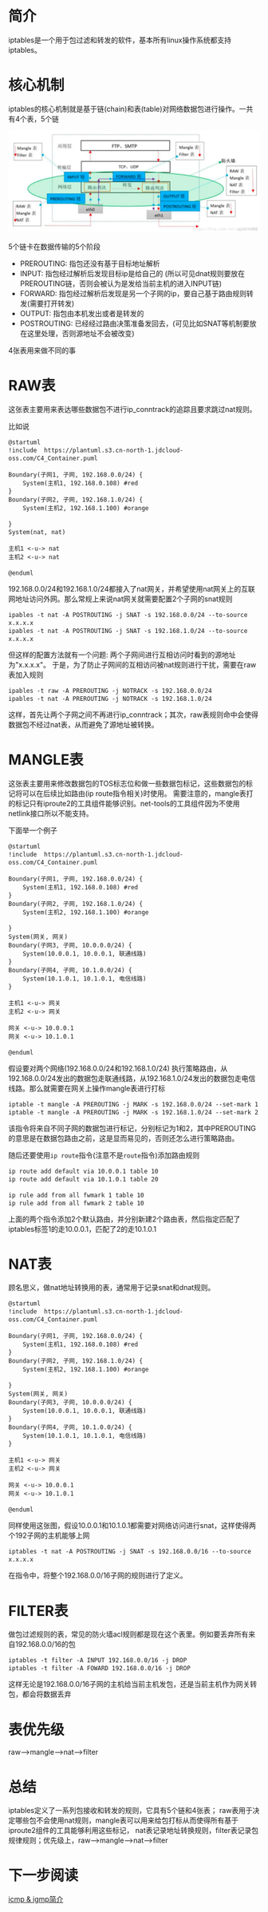 # 简介

iptables是一个用于包过滤和转发的软件，基本所有linux操作系统都支持iptables。

# 核心机制

iptables的核心机制就是基于链(chain)和表(table)对网络数据包进行操作。一共有4个表，5个链

![iptables.png](iptables.png)

5个链卡在数据传输的5个阶段

* PREROUTING: 指包还没有基于目标地址解析
* INPUT: 指包经过解析后发现目标ip是给自己的
  (所以可见dnat规则要放在PREROUTING链，否则会被认为是发给当前主机的进入INPUT链)
* FORWARD: 指包经过解析后发现是另一个子网的ip，要自己基于路由规则转发(需要打开转发)
* OUTPUT: 指包由本机发出或者是转发的
* POSTROUTING: 已经经过路由决策准备发回去，(可见比如SNAT等机制要放在这里处理，否则源地址不会被改变)

4张表用来做不同的事

# RAW表

这张表主要用来表达哪些数据包不进行ip_conntrack的追踪且要求跳过nat规则。

比如说

```plantuml
@startuml
!include  https://plantuml.s3.cn-north-1.jdcloud-oss.com/C4_Container.puml

Boundary(子网1, 子网, 192.168.0.0/24) {
    System(主机1, 192.168.0.108) #red
}
Boundary(子网2, 子网, 192.168.1.0/24) {
    System(主机2, 192.168.1.100) #orange
   
}
System(nat, nat)

主机1 <-u-> nat
主机2 <-u-> nat

@enduml
```

192.168.0.0/24和192.168.1.0/24都接入了nat网关，并希望使用nat网关上的互联网地址访问外网。那么常规上来说nat网关就需要配置2个子网的snat规则

```shell
ipables -t nat -A POSTROUTING -j SNAT -s 192.168.0.0/24 --to-source x.x.x.x
ipables -t nat -A POSTROUTING -j SNAT -s 192.168.1.0/24 --to-source x.x.x.x

```

但这样的配置方法就有一个问题: 两个子网间进行互相访问时看到的源地址为"x.x.x.x"。
于是，为了防止子网间的互相访问被nat规则进行干扰，需要在raw表加入规则

```shell
ipables -t raw -A PREROUTING -j NOTRACK -s 192.168.0.0/24
ipables -t nat -A PREROUTING -j NOTRACK -s 192.168.1.0/24
```

这样，首先让两个子网之间不再进行ip_conntrack；其次，raw表规则命中会使得数据包不经过nat表，从而避免了源地址被转换。

# MANGLE表

这张表主要用来修改数据包的TOS标志位和做一些数据包标记，这些数据包的标记将可以在后续比如路由(ip route指令相关)时使用。
需要注意的，mangle表打的标记只有iproute2的工具组件能够识别。net-tools的工具组件因为不使用netlink接口所以不能支持。

下面举一个例子

```plantuml
@startuml
!include  https://plantuml.s3.cn-north-1.jdcloud-oss.com/C4_Container.puml

Boundary(子网1, 子网, 192.168.0.0/24) {
    System(主机1, 192.168.0.108) #red
}
Boundary(子网2, 子网, 192.168.1.0/24) {
    System(主机2, 192.168.1.100) #orange
   
}
System(网关, 网关)
Boundary(子网3, 子网, 10.0.0.0/24) {
    System(10.0.0.1, 10.0.0.1, 联通线路)
}
Boundary(子网4, 子网, 10.1.0.0/24) {
    System(10.1.0.1, 10.1.0.1, 电信线路)
}

主机1 <-u-> 网关
主机2 <-u-> 网关

网关 <-u-> 10.0.0.1
网关 <-u-> 10.1.0.1

@enduml
```

假设要对两个网络(192.168.0.0/24和192.168.1.0/24)
执行策略路由，从192.168.0.0/24发出的数据包走联通线路，从192.168.1.0/24发出的数据包走电信线路。那么就需要在网关上操作mangle表进行打标

```shell
iptable -t mangle -A PREROUTING -j MARK -s 192.168.0.0/24 --set-mark 1
iptable -t mangle -A PREROUTING -j MARK -s 192.168.1.0/24 --set-mark 2

```

该指令将来自不同子网的数据包进行标记，分别标记为1和2，其中PREROUTING的意思是在数据包路由之前，这是显而易见的，否则还怎么进行策略路由。

随后还要使用`ip route`指令(注意不是`route`指令)添加路由规则

```shell
ip route add default via 10.0.0.1 table 10
ip route add default via 10.1.0.1 table 20

ip rule add from all fwmark 1 table 10
ip rule add from all fwmark 2 table 10
```

上面的两个指令添加2个默认路由，并分别新建2个路由表，然后指定匹配了iptables标签1的走10.0.0.1，匹配了2的走10.1.0.1

# NAT表

顾名思义，做nat地址转换用的表，通常用于记录snat和dnat规则。

```plantuml
@startuml
!include  https://plantuml.s3.cn-north-1.jdcloud-oss.com/C4_Container.puml

Boundary(子网1, 子网, 192.168.0.0/24) {
    System(主机1, 192.168.0.108) #red
}
Boundary(子网2, 子网, 192.168.1.0/24) {
    System(主机2, 192.168.1.100) #orange
   
}
System(网关, 网关)
Boundary(子网3, 子网, 10.0.0.0/24) {
    System(10.0.0.1, 10.0.0.1, 联通线路)
}
Boundary(子网4, 子网, 10.1.0.0/24) {
    System(10.1.0.1, 10.1.0.1, 电信线路)
}

主机1 <-u-> 网关
主机2 <-u-> 网关

网关 <-u-> 10.0.0.1
网关 <-u-> 10.1.0.1

@enduml
```

同样使用这张图，假设10.0.0.1和10.1.0.1都需要对网络访问进行snat，这样使得两个192子网的主机能够上网

```shell
iptables -t nat -A POSTROUTING -j SNAT -s 192.168.0.0/16 --to-source x.x.x.x
```

在指令中，将整个192.168.0.0/16子网的规则进行了定义。

# FILTER表

做包过滤规则的表，常见的防火墙acl规则都是现在这个表里。例如要丢弃所有来自192.168.0.0/16的包

```shell
iptables -t filter -A INPUT 192.168.0.0/16 -j DROP
iptables -t filter -A FOWARD 192.168.0.0/16 -j DROP

```

这样无论是192.168.0.0/16子网的主机给当前主机发包，还是当前主机作为网关转包，都会将数据丢弃

# 表优先级

raw—>mangle—>nat—>filter

# 总结

iptables定义了一系列包接收和转发的规则，它具有5个链和4张表；
raw表用于决定哪些包不会使用nat规则，mangle表可以用来给包打标从而使得所有基于iproute2组件的工具能够利用这些标记，
nat表记录地址转换规则，filter表记录包规律规则；优先级上，raw—>mangle—>nat—>filter 

# 下一步阅读

[icmp & igmp简介](..%2Ficmp%20%26%20igmp%E7%AE%80%E4%BB%8B)
